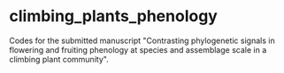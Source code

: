 # climbing_plants_phenology
Codes for the submitted manuscript "Contrasting phylogenetic signals in flowering and fruiting phenology at species and assemblage scale in a climbing plant community".
